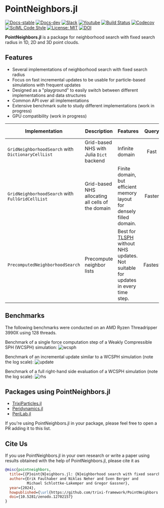 # PointNeighbors.jl

[![Docs-stable](https://img.shields.io/badge/docs-stable-blue.svg)](https://trixi-framework.github.io/PointNeighbors.jl/stable)
[![Docs-dev](https://img.shields.io/badge/docs-dev-blue.svg)](https://trixi-framework.github.io/PointNeighbors.jl/dev)
[![Slack](https://img.shields.io/badge/chat-slack-e01e5a)](https://join.slack.com/t/trixi-framework/shared_invite/zt-sgkc6ppw-6OXJqZAD5SPjBYqLd8MU~g)
[![Youtube](https://img.shields.io/youtube/channel/views/UCpd92vU2HjjTPup-AIN0pkg?style=social)](https://www.youtube.com/@trixi-framework)
[![Build Status](https://github.com/trixi-framework/PointNeighbors.jl/workflows/CI/badge.svg)](https://github.com/trixi-framework/PointNeighbors.jl/actions?query=workflow%3ACI)
[![Codecov](https://codecov.io/gh/trixi-framework/PointNeighbors.jl/branch/main/graph/badge.svg)](https://codecov.io/gh/trixi-framework/PointNeighbors.jl)
[![SciML Code Style](https://img.shields.io/static/v1?label=code%20style&message=SciML&color=9558b2&labelColor=389826)](https://github.com/SciML/SciMLStyle)
[![License: MIT](https://img.shields.io/badge/License-MIT-success.svg)](https://opensource.org/license/mit/)
[![DOI](https://zenodo.org/badge/doi/10.5281/zenodo.12702157.svg)](https://zenodo.org/doi/10.5281/zenodo.12702157)

**PointNeighbors.jl** is a package for neighborhood search with fixed search radius in
1D, 2D and 3D point clouds.

## Features

- Several implementations of neighborhood search with fixed search radius
- Focus on fast incremental updates to be usable for particle-based simulations with
  frequent updates
- Designed as a "playground" to easily switch between different implementations and data
  structures
- Common API over all implementations
- Extensive benchmark suite to study different implementations (work in progress)
- GPU compatibility (work in progress)

| Implementation  | Description | Features | Query | Update | GPU-compatible |
| ------------- | ------------- | --- | :--: | :--: | :--: |
| `GridNeighborhoodSearch` with `DictionaryCellList` | Grid-based NHS with Julia `Dict` backend | Infinite domain | Fast | Fast | ❌ |
| `GridNeighborhoodSearch` with `FullGridCellList` | Grid-based NHS allocating all cells of the domain | Finite domain, but efficient memory layout for densely filled domain. | Faster | Fastest | ✅ |
| `PrecomputedNeighborhoodSearch` | Precompute neighbor lists | Best for [TLSPH](https://trixi-framework.github.io/TrixiParticles.jl/stable/systems/total_lagrangian_sph/) without NHS updates. Not suitable for updates in every time step. | Fastest | Very slow | ❌ |

## Benchmarks

The following benchmarks were conducted on an AMD Ryzen Threadripper 3990X using 128 threads.

Benchmark of a single force computation step of a Weakly Compressible SPH (WCSPH) simulation:
![wcsph](https://github.com/trixi-framework/PointNeighbors.jl/assets/44124897/ad5c378b-9ce2-4e6f-91dc-1e0da379b91f)

Benchmark of an incremental update similar to a WCSPH simulation (note the log scale):
![update](https://github.com/trixi-framework/PointNeighbors.jl/assets/44124897/71eac5c9-6aa5-4267-bc0b-4057c89f8b12)

Benchmark of a full right-hand side evaluation of a WCSPH simulation (note the log scale):
![rhs](https://github.com/trixi-framework/PointNeighbors.jl/assets/44124897/ac328a96-1b9f-4319-a785-dce9d862fd70)


## Packages using PointNeighbors.jl

- [TrixiParticles.jl](https://github.com/trixi-framework/TrixiParticles.jl)
- [Peridynamics.jl](https://github.com/kaipartmann/Peridynamics.jl)
- [PeriLab.jl](https://github.com/PeriHub/PeriLab.jl)

If you're using PointNeighbors.jl in your package, please feel free to open a PR adding it
to this list.


## Cite Us

If you use PointNeighbors.jl in your own research or write a paper using results obtained
with the help of PointNeighbors.jl, please cite it as
```bibtex
@misc{pointneighbors,
  title={{P}oint{N}eighbors.jl: {N}eighborhood search with fixed search radius in {J}ulia},
  author={Erik Faulhaber and Niklas Neher and Sven Berger and
          Michael Schlottke-Lakemper and Gregor Gassner},
  year={2024},
  howpublished={\url{https://github.com/trixi-framework/PointNeighbors.jl}},
  doi={10.5281/zenodo.12702157}
}
```
